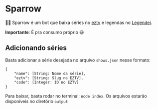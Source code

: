 # Sparrow

🏴‍☠️ Sparrow é um bot que baixa séries no [eztv](https://eztv.ag) e legendas no [Legendei](https://legendei.com). 

**Importante**: É pra consumo próprio 😆

## Adicionando séries

Basta adicionar a série desejada no arquivo `shows.json` nesse formato:

```
{
    "name": [String: Nome da série],
    "eztv": [String: Slug no EZTV],
    "code": [Integer: ID no EZTV]
}
```

Para baixar, basta rodar no terminal: `node index`. Os arquivos estarão disponíveis no diretório `output`